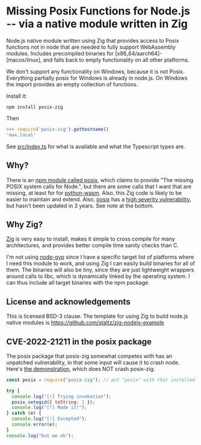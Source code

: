 # Missing Posix Functions for Node.js -- via a native module written in Zig

Node.js native module written using Zig that provides access to Posix functions not in node that are needed to fully support WebAssembly modules. Includes precompiled binaries for [x86_64/aarch64]-[macos/linux], and falls back to empty functionality on all other platforms.

We don't support any functionality on Windows, because it is not Posix. Everything partially posix for Windows is already in node.js. On Windows the import provides an empty collection of functions.

Install it:
```
npm install posix-zig
```

Then
```js
>>> require('posix-zig').gethostname()
'max.local'
```

See [src/index.ts](src/index.ts) for what is available and what the Typescript types are.


## Why?

There is an [npm module called posix](https://www.npmjs.com/package/posix), which claims to provide "The missing POSIX system calls for Node.", but there are some calls that I want that are missing, at least for
for [python-wasm](https://python-wasm.cocalc.com/). Also, this Zig code is likely to be easier to maintain and extend. Also, [posix](https://www.npmjs.com/package/posix) has a [high severity vulnerability](https://github.com/ohmu/node-posix/issues/66), but hasn't been updated in 3 years. See note at the bottom.

## Why Zig?

[Zig](https://ziglang.org/) is very easy to install, makes it simple to cross compile for many architectures, and provides better compile time sanity checks than C.

I'm not using [node-gyp](https://github.com/nodejs/node-gyp) since I have a
specific target list of platforms where I need this module to work, and using
Zig I can easily build binaries for all of them. The binaries will also be tiny, since they are just lightweight wrappers around calls to libc, which is dynamically linked by the operating system. I can thus include all target binaries with the npm package.

## License and acknowledgements

This is licensed BSD-3 clause. The template for using Zig to build node.js native modules is https://github.com/staltz/zig-nodejs-example

## CVE-2022-21211 in the posix package

The posix package that posix-zig somewhat competes with has an unpatched vulnerability, in that some input will cause it to crash node. Here's [the
demonstration](https://security.snyk.io/vuln/SNYK-JS-POSIX-2400719), which
does NOT crash posix-zig.

```js
const posix = require("posix-zig"); // put "posix" with that installed to crash node

try {
  console.log("[!] Trying invokation");
  posix.setegid({ toString: 1 });
  console.log("[!] Made it!");
} catch (e) {
  console.log("[!] Excepted");
  console.error(e);
}
console.log("but we ok");
```
